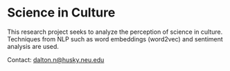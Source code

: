 # Science in Culture
This research project seeks to analyze the perception of science in culture. Techniques from NLP such as word embeddings (word2vec) and sentiment analysis are used.

Contact: dalton.n@husky.neu.edu
